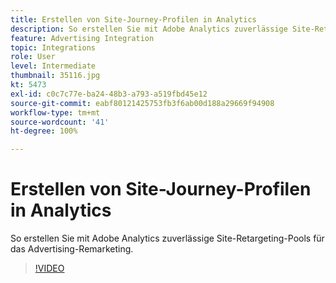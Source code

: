 ```yaml
---
title: Erstellen von Site-Journey-Profilen in Analytics
description: So erstellen Sie mit Adobe Analytics zuverlässige Site-Retargeting-Pools für das Advertising Cloud-Remarketing.
feature: Advertising Integration
topic: Integrations
role: User
level: Intermediate
thumbnail: 35116.jpg
kt: 5473
exl-id: c0c7c77e-ba24-48b3-a793-a519fbd45e12
source-git-commit: eabf80121425753fb3f6ab00d188a29669f94908
workflow-type: tm+mt
source-wordcount: '41'
ht-degree: 100%

---
```


# Erstellen von Site-Journey-Profilen in Analytics

So erstellen Sie mit Adobe Analytics zuverlässige Site-Retargeting-Pools für das Advertising-Remarketing.

>[!VIDEO](https://video.tv.adobe.com/v/40430/?quality=12&learn=on&captions=ger)
